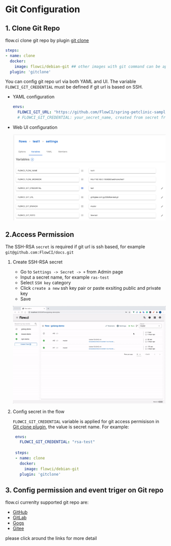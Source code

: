 # Git Configuration

## 1. Clone Git Repo

flow.ci clone git repo by plugin [git clone](https://github.com/flowci-plugins/gitclone)

```yaml
steps:
- name: clone
  docker:
    image: flowci/debian-git ## other images with git command can be applied here as well
  plugin: 'gitclone'
```

You can config git repo url via both YAML and UI. The variable `FLOWCI_GIT_CREDENTIAL` must be defined if git url is based on SSH.

- YAML configuration

  ```yaml
  envs:
    FLOWCI_GIT_URL: "https://github.com/FlowCI/spring-petclinic-sample.git"
    # FLOWCI_GIT_CREDENTIAL: your_secret_name, created from secret from Admin Settings -> Secrets -> +
  ```

- Web UI configuration

  ![git vars](../../src/git/git_settings.png)

## 2.Access Permission

The SSH-RSA `secret` is required if git url is ssh based, for example `git@github.com:FlowCI/docs.git`

1. Create SSH-RSA secret

   - Go to `Settings -> Secret -> +` from Admin page
   - Input a secret name, for example `ras-test`
   - Select `SSH key` category
   - Click `create a new` ssh key pair or paste exsiting public and private key
   - Save

    ![how to create ssh-rsa secret](../../src/secret/create_ssh_key.gif)

2. Config secret in the flow

   `FLOWCI_GIT_CREDENTIAL` variable is applied for git access permisison in [Git clone plugin](https://github.com/flowci-plugins/gitclone), the value is secret name. For example:

   ```yaml
    envs:
      FLOWCI_GIT_CREDENTIAL: "rsa-test"

    steps:
    - name: clone
      docker:
        image: flowci/debian-git
      plugin: 'gitclone'
   ```

## 3. Config permission and event triger on Git repo

flow.ci currenlty supported git repo are:

- [GitHub](./github.md)
- [GitLab](./gitlab.md)
- [Gogs](./gogs.md)
- [Gitee](./gitee.md)

please click around the links for more detail
